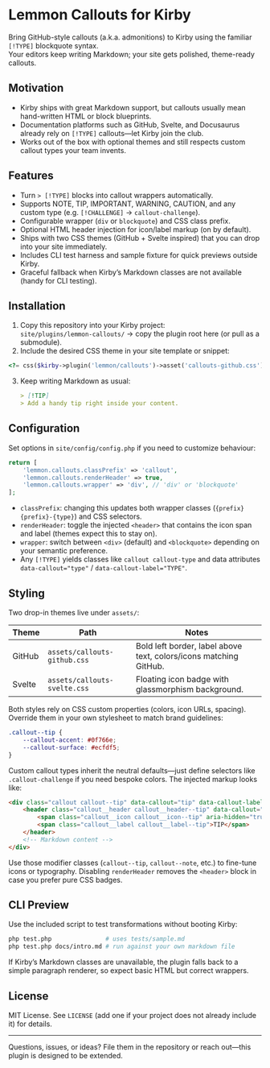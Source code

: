 # Lemmon Callouts for Kirby

Bring GitHub-style callouts (a.k.a. admonitions) to Kirby using the familiar `[!TYPE]` blockquote syntax.  
Your editors keep writing Markdown; your site gets polished, theme-ready callouts.

## Motivation
- Kirby ships with great Markdown support, but callouts usually mean hand-written HTML or block blueprints.
- Documentation platforms such as GitHub, Svelte, and Docusaurus already rely on `[!TYPE]` callouts—let Kirby join the club.
- Works out of the box with optional themes and still respects custom callout types your team invents.

## Features
- Turn `> [!TYPE]` blocks into callout wrappers automatically.
- Supports NOTE, TIP, IMPORTANT, WARNING, CAUTION, and any custom type (e.g. `[!CHALLENGE]` → `callout-challenge`).
- Configurable wrapper (`div` or `blockquote`) and CSS class prefix.
- Optional HTML header injection for icon/label markup (on by default).
- Ships with two CSS themes (GitHub + Svelte inspired) that you can drop into your site immediately.
- Includes CLI test harness and sample fixture for quick previews outside Kirby.
- Graceful fallback when Kirby’s Markdown classes are not available (handy for CLI testing).

## Installation
1. Copy this repository into your Kirby project:  
   `site/plugins/lemmon-callouts/` → copy the plugin root here (or pull as a submodule).
2. Include the desired CSS theme in your site template or snippet:
```php
<?= css($kirby->plugin('lemmon/callouts')->asset('callouts-github.css')->url()) ?>
```
3. Keep writing Markdown as usual:
   ```markdown
   > [!TIP]
   > Add a handy tip right inside your content.
   ```

## Configuration
Set options in `site/config/config.php` if you need to customize behaviour:

```php
return [
    'lemmon.callouts.classPrefix' => 'callout',
    'lemmon.callouts.renderHeader' => true,
    'lemmon.callouts.wrapper' => 'div', // 'div' or 'blockquote'
];
```

- `classPrefix`: changing this updates both wrapper classes (`{prefix} {prefix}-{type}`) and CSS selectors.
- `renderHeader`: toggle the injected `<header>` that contains the icon span and label (themes expect this to stay on).
- `wrapper`: switch between `<div>` (default) and `<blockquote>` depending on your semantic preference.
- Any `[!TYPE]` yields classes like `callout callout-type` and data attributes `data-callout="type"` / `data-callout-label="TYPE"`.

## Styling
Two drop-in themes live under `assets/`:

| Theme | Path | Notes |
| ----- | ---- | ----- |
| GitHub | `assets/callouts-github.css` | Bold left border, label above text, colors/icons matching GitHub. |
| Svelte | `assets/callouts-svelte.css` | Floating icon badge with glassmorphism background. |

Both styles rely on CSS custom properties (colors, icon URLs, spacing). Override them in your own stylesheet to match brand guidelines:

```css
.callout--tip {
    --callout-accent: #0f766e;
    --callout-surface: #ecfdf5;
}
```

Custom callout types inherit the neutral defaults—just define selectors like `.callout-challenge` if you need bespoke colors.
The injected markup looks like:

```html
<div class="callout callout--tip" data-callout="tip" data-callout-label="TIP">
    <header class="callout__header callout__header--tip" data-callout="tip">
        <span class="callout__icon callout__icon--tip" aria-hidden="true"></span>
        <span class="callout__label callout__label--tip">TIP</span>
    </header>
    <!-- Markdown content -->
</div>
```

Use those modifier classes (`callout--tip`, `callout--note`, etc.) to fine-tune icons or typography. Disabling `renderHeader` removes the `<header>` block in case you prefer pure CSS badges.

## CLI Preview
Use the included script to test transformations without booting Kirby:

```bash
php test.php               # uses tests/sample.md
php test.php docs/intro.md # run against your own markdown file
```

If Kirby’s Markdown classes are unavailable, the plugin falls back to a simple paragraph renderer, so expect basic HTML but correct wrappers.

## License
MIT License. See `LICENSE` (add one if your project does not already include it) for details.

---

Questions, issues, or ideas? File them in the repository or reach out—this plugin is designed to be extended.
